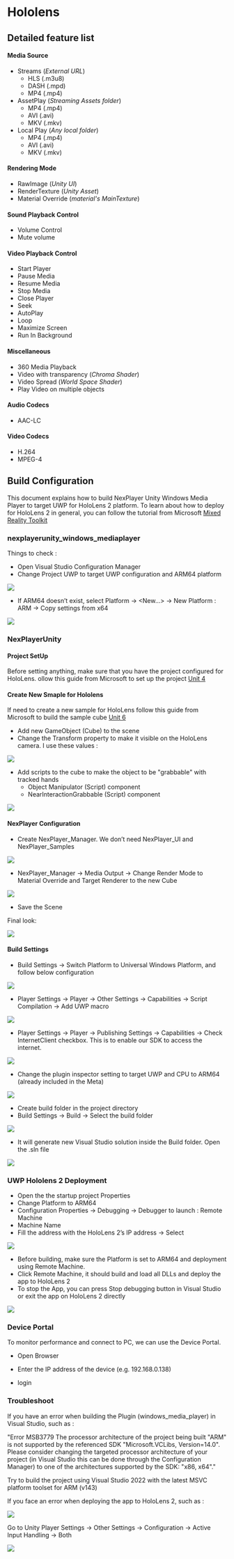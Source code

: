 # Hololens
## Detailed feature list

#### Media Source
- Streams (*External URL*)
	- HLS (.m3u8)
	- DASH (.mpd)
	- MP4 (.mp4)
- AssetPlay (*Streaming Assets folder*)
	- MP4 (.mp4)
	- AVI (.avi)
	- MKV (.mkv)
- Local Play (*Any local folder*)
	- MP4 (.mp4)
	- AVI (.avi)
	- MKV (.mkv)

#### Rendering Mode  
- RawImage (*Unity UI*)	
- RenderTexture (*Unity Asset*)
- Material Override (*material's MainTexture*)

#### Sound Playback Control
- Volume Control
- Mute volume

#### Video Playback Control
- Start Player
- Pause Media
- Resume Media
- Stop Media
- Close Player
- Seek
- AutoPlay
- Loop
- Maximize Screen
- Run In Background

#### Miscellaneous
- 360 Media Playback
- Video with transparency (*Chroma Shader*)
- Video Spread (*World Space Shader*)
- Play Video on multiple objects

#### Audio Codecs
- AAC-LC 

#### Video Codecs
- H.264
- MPEG-4

## Build Configuration

This document explains how to build NexPlayer Unity Windows Media Player to target UWP for HoloLens 2 platform. To learn about how to deploy for HoloLens 2 in general, you can follow the tutorial from Microsoft [Mixed Reality Toolkit](https://docs.microsoft.com/en-us/learn/modules/learn-mrtk-tutorials/1-1-introduction)

### nexplayerunity_windows_mediaplayer

Things to check :

- Open Visual Studio Configuration Manager 
- Change Project UWP to target UWP configuration and ARM64 platform

![](../assets/platforms/holo1.png)

- If ARM64 doesn’t exist, select Platform → <New…> → New Platform : ARM → Copy settings from x64

![](../assets/platforms/holo2.png)

### NexPlayerUnity

#### Project SetUp

Before setting anything, make sure that you have the project configured for HoloLens. ollow this guide from Microsoft to set up the project [Unit 4](https://docs.microsoft.com/en-us/learn/modules/learn-mrtk-tutorials/1-5-exercise-configure-resources?tabs=openxr)

#### Create New Smaple for Hololens

If need to create a new sample for HoloLens follow this guide from Microsoft to build the sample cube [Unit 6](https://docs.microsoft.com/en-us/learn/modules/learn-mrtk-tutorials/1-7-exercise-hand-interaction-with-objectmanipulator)

- Add new GameObject (Cube) to the scene
- Change the Transform property to make it visible on the HoloLens camera. I use these values : 

![](../assets/platforms/holo3.png)

- Add scripts to the cube to make the object to be "grabbable" with tracked hands
	- Object Manipulator (Script) component
	- NearInteractionGrabbable (Script) component

![](../assets/platforms/holo4.png)

#### NexPlayer Configuration

- Create NexPlayer_Manager. We don’t need NexPlayer_UI and NexPlayer_Samples 

![](../assets/platforms/holo5.png)

- NexPlayer_Manager → Media Output → Change Render Mode to Material Override and Target Renderer to the new Cube

![](../assets/platforms/holo6.png)

- Save the Scene

Final look:

![](../assets/platforms/holo7.png)

#### Build Settings

- Build Settings → Switch Platform to Universal Windows Platform, and follow below configuration

![](../assets/platforms/holo8.png)

- Player Settings → Player → Other Settings → Capabilities → Script Compilation → Add UWP macro

![](../assets/platforms/holo9.png)

- Player Settings → Player → Publishing Settings → Capabilities → Check InternetClient checkbox. This is to enable our SDK to access the internet.

![](../assets/platforms/holo10.png)

- Change the plugin inspector setting to target UWP and CPU to ARM64 (already included in the Meta)

![](../assets/platforms/holo11.png)

- Create build folder in the project directory
- Build Settings → Build → Select the build folder

![](../assets/platforms/holo12.png)

- It will generate new Visual Studio solution inside the Build folder. Open the .sln file

![](../assets/platforms/holo13.png)

### UWP Hololens 2 Deployment

- Open the the startup project Properties
- Change Platform to ARM64
- Configuration Properties → Debugging → Debugger to launch : Remote Machine
- Machine Name
- Fill the address with the HoloLens 2’s IP address → Select

![](../assets/platforms/holo14.png)

- Before building, make sure the Platform is set to ARM64 and deployment using Remote Machine.
- Click Remote Machine, it should build and load all DLLs and deploy the app to HoloLens 2
- To stop the App, you can press Stop debugging button in Visual Studio or exit the app on HoloLens 2 directly

![](../assets/platforms/holo15.png)

### Device Portal

To monitor performance and connect to PC, we can use the Device Portal. 

- Open Browser

- Enter the IP address of the device (e.g. 192.168.0.138)

- login

### Troubleshoot

If you have an error when building the Plugin (windows_media_player) in Visual Studio, such as : 

"Error MSB3779 The processor architecture of the project being built "ARM" is not supported by the referenced SDK "Microsoft.VCLibs, Version=14.0". Please consider changing the targeted processor architecture of your project (in Visual Studio this can be done through the Configuration Manager) to one of the architectures supported by the SDK: "x86, x64"."

Try to build the project using Visual Studio 2022 with the latest MSVC platform toolset for ARM (v143)

If you face an error when deploying the app to HoloLens 2, such as :

![](../assets/platforms/holo16.jfif)

Go to Unity Player Settings → Other Settings → Configuration → Active Input Handling → Both

![](../assets/platforms/holo17.png)